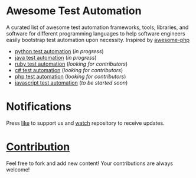 # Awesome Test Automation
A curated list of awesome test automation frameworks, tools, libraries, and software for different programming languages to help software engineers easily bootstrap test automation upon necessity. Inspired by [awesome-php](https://github.com/ziadoz/awesome-php)

* [python test automation](https://github.com/atinfo/awesome-test-automation/blob/master/python-test-automation.md) (_in progress_)
* [java test automation](https://github.com/atinfo/awesome-test-automation/blob/master/java-test-automation.md) (_in progress_)
* [ruby test automation](https://github.com/atinfo/awesome-test-automation/blob/master/ruby-test-automation.md) (_looking for contributors_)
* [c# test automation](https://github.com/atinfo/awesome-test-automation/blob/master/c%23-test-automation.md) (_looking for contributors_)
* [php test automation](https://github.com/atinfo/awesome-test-automation/blob/master/php-test-automation.md) (_looking for contributors_)
* [javascript test automation](https://github.com/atinfo/awesome-test-automation/blob/master/javascript-test-automation.md) (_to be started soon_)

# Notifications
Press [like](https://github.com/atinfo/awesome-test-automation/stargazers) to support us and [watch](https://github.com/atinfo/awesome-test-automation/subscription) repository to receive updates.

# [Contribution](https://github.com/atinfo/awesome-test-automation/blob/master/CONTRIBUTING.md)

Feel free to fork and add new content! Your contributions are always welcome! 
